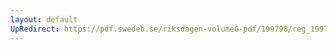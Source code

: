 ```yaml
---
layout: default
UpRedirect: https://pdf.swedeb.se/riksdagen-volumeG-pdf/199798/reg_199798/reg_199798_0362.pdf
---
```

